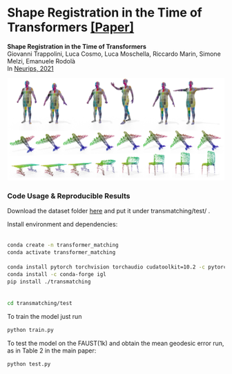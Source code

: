 # **Shape Registration in the Time of Transformers** [[Paper]](https://arxiv.org/abs/2106.13679)

**Shape Registration in the Time of Transformers** <br>Giovanni Trappolini, Luca Cosmo, Luca Moschella, Riccardo Marin, Simone Melzi, Emanuele Rodolà  <br>
In [Neurips, 2021](https://proceedings.neurips.cc/paper/2021/hash/2d3d9d5373f378108cdbd30a3c52bd3e-Abstract.html)


![image-20190912160913089](./teaser.png)

### Code Usage & Reproducible Results

Download the dataset folder [here](https://www.dropbox.com/sh/wpm783ncirfurzp/AAACQTUWgy7tO7gpAlJM6CD_a?dl=0) and put it under
transmatching/test/ .

Install environment and dependencies:

```bash

conda create -n transformer_matching
conda activate transformer_matching

conda install pytorch torchvision torchaudio cudatoolkit=10.2 -c pytorch
conda install -c conda-forge igl
pip install ./transmatching


cd transmatching/test
```

To train the model just run

```bash
python train.py
```

To test the model on the FAUST(1k) and obtain the mean geodesic error run, as in Table 2 in the main paper:

```bash
python test.py
```
